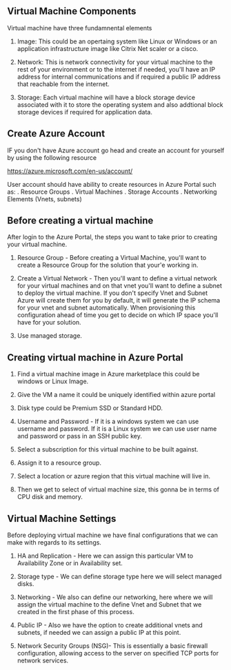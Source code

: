 
## Virtual Machine Components

Virtual machine have three fundamnental elements 

1. Image: This could be an opertaing system like Linux or Windows or an application infrastructure image like Citrix Net scaler or a cisco.

2. Network: This is network connectivity for your virtual machine to the rest of your environment or to the internet if needed, you'll have an IP address for internal communications and if required a public IP address that reachable from the internet.

3. Storage: Each virtual machine will have a block storage device associated with it to store the operating system and also addtional block storage devices if required for application data.

## Create Azure Account

IF you don't have Azure account go head and create an account for yourself by using the following resource

https://azure.microsoft.com/en-us/account/

User account should have ability to create resources in Azure Portal such as:
. Resource Groups
. Virtual Machines
. Storage Accounts
. Networking Elements (Vnets, subnets)

## Before creating a virtual machine 

After login to the Azure Portal, the steps you want to take prior to creating your virtual machine.

1. Resource Group - Before creating a Virtual Machine, you'll want to create a Resource Group for the solution that your'e working in.

2. Create a Virtual Network - Then you'll want to define a virtual network for your virtual machines and on that vnet you'll want to define a subnet to deploy the virtual machine. If you don't specify Vnet and Subnet Azure will create them for you by default, it will generate the IP schema for your vnet and subnet automatically. When provisioning this configuration ahead of time you get to decide on which IP space you'll have for your solution. 

3. Use managed storage.

## Creating virtual machine in Azure Portal

1. Find a virtual machine image in Azure marketplace this could be windows or Linux Image.

2. Give the VM a name it could be uniquely identified within azure portal
3. Disk type could be Premium SSD or Standard HDD.

4. Username and Password - If it is a windows system we can use username and password. If it is a Linux system we can use user name and password or pass in an SSH public key.

5. Select a subscription for this virtual machine to be built against.

6. Assign it to a resource group.

7. Select a location or azure region that this virtual machine will live in.

8. Then we get to select of virtual machine size, this gonna be in terms of CPU disk and memory.


## Virtual Machine Settings

Before deploying virtual machine we have final configurations that we can make with regards to its settings.

1. HA and Replication - Here we can assign this particular VM to Availability Zone or in Availability set.

2. Storage type - We can define storage type here we will select managed disks.

3. Networking - We also can define our networking, here where we will assign the virtual machine to the define Vnet and Subnet that we created in the first phase of this process. 

4. Public IP - Also we have the option to create additional vnets and subnets, if needed we can assign a public IP at this point.

5. Network Security Groups (NSG)- This is essentially a basic firewall configuration, allowing access to the server on specified TCP ports for network services. 